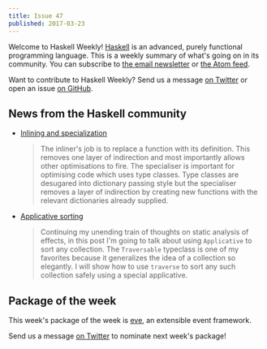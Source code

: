 ```yaml
---
title: Issue 47
published: 2017-03-23
---
```


Welcome to Haskell Weekly!
[Haskell](https://haskell-lang.org) is an advanced, purely functional programming language.
This is a weekly summary of what's going on in its community.
You can subscribe to [the email newsletter](https://news.us10.list-manage.com/subscribe?u=49a6a2e17b12be2c5c4dcb232&id=ffbbbbd930)
or [the Atom feed](/haskell-weekly.atom).

Want to contribute to Haskell Weekly?
Send us a message [on Twitter](https://twitter.com/haskellweekly)
or open an issue [on GitHub](https://github.com/haskellweekly/haskellweekly.github.io).

## News from the Haskell community

-   [Inlining and specialization](https://mpickering.github.io/posts/2017-03-20-inlining-and-specialisation.html)

    > The inliner's job is to replace a function with its definition. This removes one layer of indirection and most importantly allows other optimisations to fire. The specialiser is important for optimising code which uses type classes. Type classes are desugared into dictionary passing style but the specialiser removes a layer of indirection by creating new functions with the relevant dictionaries already supplied.

-   [Applicative sorting](https://elvishjerricco.github.io/2017/03/23/applicative-sorting.html)

    > Continuing my unending train of thoughts on static analysis of effects, in this post I'm going to talk about using `Applicative` to sort any collection. The `Traversable` typeclass is one of my favorites because it generalizes the idea of a collection so elegantly. I will show how to use `traverse` to sort any such collection safely using a special applicative.

## Package of the week

This week's package of the week is [eve](https://hackage.haskell.org/package/eve),
an extensible event framework.

Send us a message [on Twitter](https://twitter.com/haskellweekly) to nominate next week's package!

